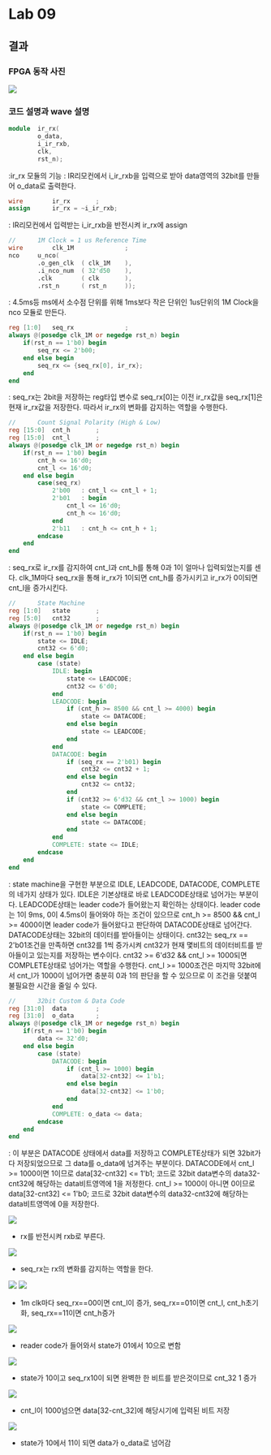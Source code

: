 
# Lab 09

## 결과

### **FPGA 동작 사진**
![](https://github.com/wnyoung/LogicDesign/blob/master/Practice09/FPGA%20%EC%82%AC%EC%A7%84.jpg?raw=true)

### **코드 설명과 wave 설명**
```verilog
module	ir_rx(	
		o_data,
		i_ir_rxb,
		clk,
		rst_n);
```
:ir_rx 모듈의 기능
: IR리모컨에서 i_ir_rxb을 입력으로 받아 data영역의 32bit를 만들어 o_data로 출력한다.

```verilog
wire		ir_rx		;
assign		ir_rx = ~i_ir_rxb;
```
: IR리모컨에서 입력받는  i_ir_rxb을 반전시켜 ir_rx에 assign

```verilog
//		1M Clock = 1 us Reference Time
wire		clk_1M				;
nco		u_nco(
		.o_gen_clk	( clk_1M	),
		.i_nco_num	( 32'd50	),
		.clk		( clk		),
		.rst_n		( rst_n		));
```
: 4.5ms등 ms에서 소수점 단위를 위해 1ms보다 작은 단위인 1us단위의 1M Clock을 nco 모듈로 만든다.

```verilog
reg	[1:0]	seq_rx				;
always @(posedge clk_1M or negedge rst_n) begin
	if(rst_n == 1'b0) begin
		seq_rx <= 2'b00;
	end else begin
		seq_rx <= {seq_rx[0], ir_rx};
	end
end
```
: seq_rx는 2bit을 저장하는 reg타입 변수로 seq_rx[0]는 이전 ir_rx값을 seq_rx[1]은 현재 ir_rx값을 저장한다. 따라서 ir_rx의 변화를 감지하는 역할을 수행한다.


```verilog
//		Count Signal Polarity (High & Low)
reg	[15:0]	cnt_h		;
reg	[15:0]	cnt_l		;
always @(posedge clk_1M or negedge rst_n) begin
	if(rst_n == 1'b0) begin
		cnt_h <= 16'd0;
		cnt_l <= 16'd0;
	end else begin
		case(seq_rx)
			2'b00	: cnt_l <= cnt_l + 1;
			2'b01	: begin
				cnt_l <= 16'd0;
				cnt_h <= 16'd0;
			end
			2'b11	: cnt_h <= cnt_h + 1;
		endcase
	end
end
```
: seq_rx로 ir_rx를 감지하여 cnt_l과 cnt_h를 통해 0과 1이 얼마나 입력되었는지를 센다. clk_1M마다 seq_rx을 통해 ir_rx가 1이되면 cnt_h를 증가시키고 ir_rx가 0이되면 cnt_l을 증가시킨다.


```verilog
//		State Machine
reg	[1:0]	state		;
reg	[5:0]	cnt32		;
always @(posedge clk_1M or negedge rst_n) begin
	if(rst_n == 1'b0) begin
		state <= IDLE;
		cnt32 <= 6'd0;
	end else begin
		case (state)
			IDLE: begin
				state <= LEADCODE;
				cnt32 <= 6'd0;
			end
			LEADCODE: begin
				if (cnt_h >= 8500 && cnt_l >= 4000) begin
					state <= DATACODE;
				end else begin
					state <= LEADCODE;
				end
			end
			DATACODE: begin
				if (seq_rx == 2'b01) begin
					cnt32 <= cnt32 + 1;
				end else begin
					cnt32 <= cnt32;
				end
				if (cnt32 >= 6'd32 && cnt_l >= 1000) begin
					state <= COMPLETE;
				end else begin
					state <= DATACODE;
				end
			end
			COMPLETE: state <= IDLE;
		endcase
	end
end
```
: state machine을 구현한 부분으로 IDLE, LEADCODE, DATACODE, COMPLETE의 네가지 상태가 있다.
IDLE은 기본상태로 바로 LEADCODE상태로 넘어가는 부분이다. 
LEADCODE상태는 leader code가 들어왔는지 확인하는 상태이다.
leader code는 1이 9ms, 0이 4.5ms이 들어와야 하는 조건이 있으므로 cnt_h >= 8500 && cnt_l >= 4000이면 leader code가 들어왔다고 판단하여 DATACODE상태로 넘어간다.
DATACODE상태는 32bit의 데이터를 받아들이는 상태이다. 
cnt32는 seq_rx == 2'b01조건을 만족하면 cnt32를 1씩 증가시켜 cnt32가 현재 몇비트의 데이터비트를 받아들이고 있는지를 저장하는 변수이다. 
cnt32 >= 6'd32 && cnt_l >= 1000되면 COMPLETE상태로 넘어가는 역할을 수행한다.
cnt_l >= 1000조건은 마지막 32bit에서 cnt_l가 1000이 넘어가면 충분히 0과 1의 판단을 할 수 있으므로 이 조건을 덧붙여 불필요한 시간을 줄일 수 있다.

```verilog
//		32bit Custom & Data Code
reg	[31:0]	data		;
reg	[31:0]	o_data		;
always @(posedge clk_1M or negedge rst_n) begin
	if(rst_n == 1'b0) begin
		data <= 32'd0;
	end else begin
		case (state)
			DATACODE: begin
				if (cnt_l >= 1000) begin
					data[32-cnt32] <= 1'b1;
				end else begin
					data[32-cnt32] <= 1'b0;
				end
			end
			COMPLETE: o_data <= data;
		endcase
	end
end
```
: 이 부분은 DATACODE 상태에서 data를 저장하고 COMPLETE상태가 되면 32bit가 다 저장되었으므로 그 data를 o_data에 넘겨주는 부분이다.
DATACODE에서 cnt_l >= 1000이면 1이므로 data[32-cnt32] <= 1'b1; 코드로  32bit data변수의 data32-cnt32에 해당하는 data비트영역에 1을 저정한다. 
cnt_l >= 1000이 아니면 0이므로 data[32-cnt32] <= 1'b0; 코드로  32bit data변수의 data32-cnt32에 해당하는 data비트영역에 0을 저장한다. 


![](https://github.com/wnyoung/LogicDesign/blob/master/Practice09/rxb-rx%EB%B0%98%EB%8C%80.JPG?raw=true)
- rx를 반전시켜 rxb로 부른다.


![](https://github.com/wnyoung/LogicDesign/blob/master/Practice09/rx%EC%99%80%20seq_rx%20%EA%B4%80%EA%B3%84.JPG?raw=true)
- seq_rx는 rx의 변화를 감지하는 역할을 한다.


![](https://github.com/wnyoung/LogicDesign/blob/master/Practice09/1m%20clk%EB%A7%88%EB%8B%A4%20seq_rx%EA%B0%80%2000%EC%9D%B4%EB%AF%80%EB%A1%9C%20cnt_l%EC%9D%B4%20%EC%A6%9D%EA%B0%80.JPG?raw=true)
![](https://github.com/wnyoung/LogicDesign/blob/master/Practice09/seq_rx%EA%B0%80%2001%EC%9D%B4%EB%AF%80%EB%A1%9C%20cnt_l%EA%B3%BC%20cnt_h%EA%B0%80%200%EC%9C%BC%EB%A1%9C%20%EC%B4%88%EA%B8%B0%ED%99%94&%201m%20clk%EB%A7%88%EB%8B%A4%20eq_rx%EA%B0%80%2011%EC%9D%B4%EB%AF%80%EB%A1%9C%20cnt_h%EA%B0%80%201%EC%94%A9%20%EC%A6%9D%EA%B0%80.JPG?raw=true)
- 1m clk마다 seq_rx==00이면 cnt_l이 증가, seq_rx==01이면 cnt_l, cnt_h초기화, seq_rx==11이면 cnt_h증가 


![](https://github.com/wnyoung/LogicDesign/blob/master/Practice09/state%EA%B0%80%2001%EC%97%90%EC%84%9C%2010%EC%9C%BC%EB%A1%9C%20%EB%B3%80%ED%95%A8.JPG?raw=true)
- reader code가 들어와서 state가 01에서 10으로 변함


![](https://github.com/wnyoung/LogicDesign/blob/master/Practice09/state%EA%B0%80%2010%EC%9D%B4%EA%B3%A0%20seq_rx11%EC%9D%B4%20%EB%90%98%EB%A9%B4%20%EC%99%84%EB%B2%BD%ED%95%9C%20%ED%95%9C%20%EB%B9%84%ED%8A%B8%EB%A5%BC%20%EB%B0%9B%EC%9D%80%EA%B2%83%EC%9D%B4%EB%AF%80%EB%A1%9C%20cnt_32%EC%A6%9D%EA%B0%80.JPG?raw=true)
- state가 10이고 seq_rx10이 되면 완벽한 한 비트를 받은것이므로 cnt_32 1 증가



![](https://github.com/wnyoung/LogicDesign/blob/master/Practice09/cnt_l%EC%9D%B4%201000%EB%84%98%EC%9C%BC%EB%A9%B4%20data%5B32-cnt_32%5D%EC%97%90%20%ED%95%B4%EB%8B%B9%EC%8B%9C%EA%B8%B0%EC%97%90%20%EC%9E%85%EB%A0%A5%EB%90%9C%20%EB%B9%84%ED%8A%B8%20%EC%A0%80%EC%9E%A5.JPG?raw=true)
- cnt_l이 1000넘으면 data[32-cnt_32]에 해당시기에 입력된 비트 저장


![](https://github.com/wnyoung/LogicDesign/blob/master/Practice09/state%EA%B0%80%2010%EC%97%90%EC%84%9C%2011%EC%9D%B4%20%EB%90%98%EB%A9%B4%20data%EA%B0%80%20o_data%EB%A1%9C%20%EB%84%98%EC%96%B4%EA%B0%90.JPG?raw=true)
- state가 10에서 11이 되면 data가 o_data로 넘어감


<!--stackedit_data:
eyJoaXN0b3J5IjpbLTEyMTEzMTQxNV19
-->
